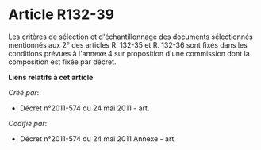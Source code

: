 # Article R132-39

Les critères de sélection et d'échantillonnage des documents sélectionnés mentionnés aux 2° des articles R. 132-35 et R.
132-36 sont fixés dans les conditions prévues à l'annexe 4 sur proposition d'une commission dont la composition est fixée par
décret.

**Liens relatifs à cet article**

_Créé par_:

  - Décret n°2011-574 du 24 mai 2011  - art.

_Codifié par_:

  - Décret n°2011-574 du 24 mai 2011 Annexe - art.
